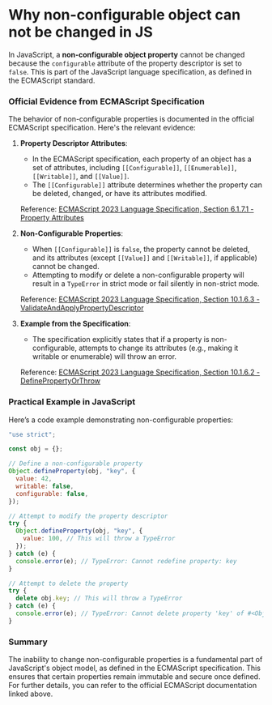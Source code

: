 # Why non-configurable object can not be changed in JS

In JavaScript, a **non-configurable object property** cannot be changed because the `configurable` attribute of the property descriptor is set to `false`. This is part of the JavaScript language specification, as defined in the ECMAScript standard.

### Official Evidence from ECMAScript Specification
The behavior of non-configurable properties is documented in the official ECMAScript specification. Here's the relevant evidence:

1. **Property Descriptor Attributes**:
   - In the ECMAScript specification, each property of an object has a set of attributes, including `[[Configurable]]`, `[[Enumerable]]`, `[[Writable]]`, and `[[Value]]`.
   - The `[[Configurable]]` attribute determines whether the property can be deleted, changed, or have its attributes modified.

   Reference: [ECMAScript 2023 Language Specification, Section 6.1.7.1 - Property Attributes](https://262.ecma-international.org/13.0/#sec-property-attributes)

2. **Non-Configurable Properties**:
   - When `[[Configurable]]` is `false`, the property cannot be deleted, and its attributes (except `[[Value]]` and `[[Writable]]`, if applicable) cannot be changed.
   - Attempting to modify or delete a non-configurable property will result in a `TypeError` in strict mode or fail silently in non-strict mode.

   Reference: [ECMAScript 2023 Language Specification, Section 10.1.6.3 - ValidateAndApplyPropertyDescriptor](https://262.ecma-international.org/13.0/#sec-validateandapplypropertydescriptor)

3. **Example from the Specification**:
   - The specification explicitly states that if a property is non-configurable, attempts to change its attributes (e.g., making it writable or enumerable) will throw an error.

   Reference: [ECMAScript 2023 Language Specification, Section 10.1.6.2 - DefinePropertyOrThrow](https://262.ecma-international.org/13.0/#sec-definepropertyorthrow)

### Practical Example in JavaScript
Here’s a code example demonstrating non-configurable properties:

```javascript
"use strict";

const obj = {};

// Define a non-configurable property
Object.defineProperty(obj, "key", {
  value: 42,
  writable: false,
  configurable: false,
});

// Attempt to modify the property descriptor
try {
  Object.defineProperty(obj, "key", {
    value: 100, // This will throw a TypeError
  });
} catch (e) {
  console.error(e); // TypeError: Cannot redefine property: key
}

// Attempt to delete the property
try {
  delete obj.key; // This will throw a TypeError
} catch (e) {
  console.error(e); // TypeError: Cannot delete property 'key' of #<Object>
}
```

### Summary
The inability to change non-configurable properties is a fundamental part of JavaScript's object model, as defined in the ECMAScript specification. This ensures that certain properties remain immutable and secure once defined. For further details, you can refer to the official ECMAScript documentation linked above.